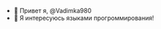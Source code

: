 - 👋 Привет я, @Vadimka980
- 👀 Я интересуюсь языками прогроммирования!

<!---
Vadimka980/Vadimka980 is a ✨ special ✨ repository because its `README.md` (this file) appears on your GitHub profile.
You can click the Preview link to take a look at your changes.
--->
